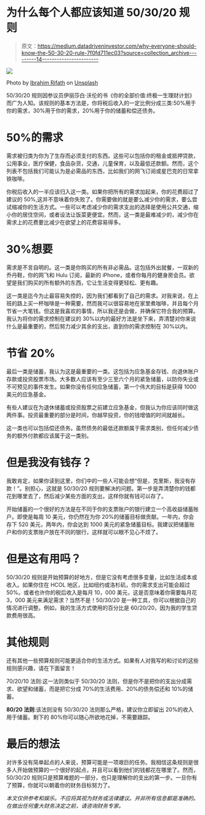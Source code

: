 # 为什么每个人都应该知道 50/30/20 规则

> 原文：<https://medium.datadriveninvestor.com/why-everyone-should-know-the-50-30-20-rule-7f0fd711ec03?source=collection_archive---------14----------------------->

![](img/89c5f3c51dadf7217019653a173969db.png)

Photo by [Ibrahim Rifath](https://unsplash.com/@photoripey?utm_source=medium&utm_medium=referral) on [Unsplash](https://unsplash.com?utm_source=medium&utm_medium=referral)

50/30/20 规则因参议员伊丽莎白·沃伦的书《你的全部价值:终极一生理财计划》而广为人知。该规则的基本方法是，你将税后收入的一定比例分成三类:50%用于你的需求，30%用于你的需求，20%用于你的储蓄和偿还债务。

# 50%的需求

需求被归类为你为了生存而必须支付的东西。这些可以包括你的租金或抵押贷款，公用事业，医疗保健，食品杂货，交通，儿童保育，以及最低还款额。然而，这个列表不包括我们可能认为是必需品的东西，比如我们的网飞订阅或星巴克的日常拿铁咖啡。

你税后收入的一半应该归入这一类。如果你把所有的需求加起来，你的花费超过了建议的 50%,这并不意味着你失败了。你需要做的就是要么减少你的需求，要么尝试缩减你的生活方式。一些可以考虑减少你的需求支出的选择是使用公共交通，缩小你的居住空间，或者设法让饭菜更便宜。然而，这一类是最难减少的，减少你在需求上的花费要比减少在欲望上的花费容易得多。

# 30%想要

需求是不言自明的。这一类是你购买的所有非必需品。这包括外出就餐，一双新的乔丹鞋，你的网飞和 Hulu 订阅，最新的 iPhone，或者你每月的健身房会员。欲望是我们购买的所有额外的东西，它让生活变得更轻松、更有趣。

这一类是迄今为止最容易失控的，因为我们都看到了自己的需求。对我来说，在上班的路上买一杯咖啡是一种需要，然而我可以很容易地在家里煮咖啡，并且每个月节省一大笔钱。但这是我喜欢的事情，所以我还是会做，并确保它符合我的预算。我认为将你的需求控制在建议的 30%以内的最好方法是坐下来，弄清楚对你来说什么是最重要的，然后努力减少其余的支出，直到你的需求控制在 30%以内。

# 节省 20%

最后一类是储蓄，我认为这是最重要的一类。这包括为应急基金存钱、向退休账户存款或投资股票市场。大多数人应该有至少三至六个月的紧急储蓄，以防你失业或不可预见的事件发生。如果你没有任何应急储蓄，第一个伟大的目标是获得 1000 美元的应急基金。

有些人建议在为退休储蓄或投资股票之前建立应急基金，但我认为你应该同时做这两件事。投资最重要的部分是时间，你越早投资，你的钱增值的时间就越长。

这一类也可以包括偿还债务。虽然债务的最低还款额属于需求类别，但任何减少债务的额外付款都应该属于这一类别。

# 但是我没有钱存？

我敢肯定，如果你读到这里，你们中的一些人可能会想“但是，克里斯，我没有存款！”。别担心，这就是 50/30/20 规则要解决的问题。第一步是弄清楚你的钱都花到哪里去了，然后减少某些方面的支出，这样你就有钱可以存了。

开始储蓄的一个很好的方法是在不同于你的支票账户的银行建立一个高收益储蓄账户。即使是每周 10 美元，你仍然在为你 20%的储蓄目标做贡献。一年内，你会存下 520 美元，两年内，你会达到 1000 美元的紧急储蓄目标。我建议把储蓄账户和你的支票账户放在不同的银行，这样就可以眼不见心不烦了。

# 但是这有用吗？

50/30/20 规则是开始预算的好地方，但是它没有考虑很多变量，比如生活成本或收入。如果你住在 HCOL 地区，比如纽约或洛杉矶，你的需求支出可能会超过 50%。或者也许你的税后收入是每月 10，000 美元，这是否意味着你需要每月花 3，000 美元来满足需求？当然不是！50/30/20 是一种工具，你可以根据自己的情况进行调整。例如，我的生活方式使用的百分比是 60/20/20，因为我的学生贷款费用很高。

# 其他规则

还有其他一些预算规则可能更适合你的生活方式。如果有人对我写的和讨论的这些规则感兴趣，请在下面留言！

70/20/10 法则:这一法则类似于 50/30/20 法则，但是你不是把你的支出分成需求、欲望和储蓄，而是把它分成 70%的生活费用、20%的债务偿还和 10%的储蓄。

**80/20 法则**:该法则没有 50/30/20 法则那么严格，建议你立即留出 20%的收入用于储蓄。剩下的 80%你可以随心所欲地花掉，不需要跟踪。

# 最后的想法

对许多没有简单起点的人来说，预算可能是一项艰巨的任务。我相信这条规则是很多人开始做预算的一个很好的起点，并且可以看到他们的钱都花在哪里了。然而，50/30/20 规则只是预算难题的一部分，也只是理解你的支出的第一步。一旦你有了预算，你就可以朝着你的财务目标努力了。

*本文仅供参考和娱乐。不应将其视为财务或法律建议。并非所有信息都是准确的。在做出任何重大财务决定之前，请咨询财务专家。*